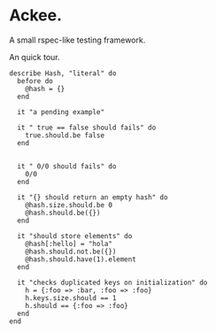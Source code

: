 Ackee.
====== 

A small rspec-like testing framework. 

An quick tour.
 
    describe Hash, "literal" do
      before do
        @hash = {}
      end
     
      it "a pending example"
     
      it " true == false should fails" do
        true.should.be false
      end  
     
      
      it " 0/0 should fails" do
        0/0
      end  
     
      it "{} should return an empty hash" do
        @hash.size.should.be 0
        @hash.should.be({})
      end
     
      it "should store elements" do
        @hash[:hello] = "hola"
        @hash.should.not.be({})
        @hash.should.have(1).element
      end
      
      it "checks duplicated keys on initialization" do
        h = {:foo => :bar, :foo => :foo}
        h.keys.size.should == 1
        h.should == {:foo => :foo}
      end
    end
